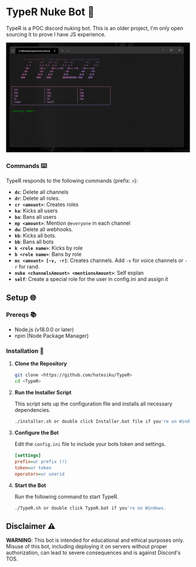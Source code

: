 # TypeR Nuke Bot 🤖

TypeR is a POC discord nuking bot. This is an older project, I'm only open sourcing it to prove I have JS experience.

![Showcase Photo](./Images/devenv.png)

### Commands ⌨️

TypeR responds to the following commands (prefix: `>`):

- **`dc`**: Delete all channels
- **`dr`**: Delete all roles.
- **`cr <amount>`**: Creates roles
- **`ka`**: Kicks all users
- **`ba`**: Bans all users
- **`mp <amount>`**: Mention `@everyone` in each channel
- **`dw`**: Delete all webhooks.
- **`kb`**: Kicks all bots.
- **`bb`**: Bans all bots
- **`k <role name>`**: Kicks by role
- **`b <role name>`**: Bans by role
- **`mc <amount> [-v, -r]`**: Creates channels. Add `-v` for voice channels or `-r` for rand.
- **`nuke <channelsAmount> <mentionsAmount>`**: Self explan
- **`self`**: Create a special role for the user in config.ini and assign it

## Setup 🌐

### Prereqs 📚

- Node.js (v18.0.0 or later)
- npm (Node Package Manager)

### Installation 📂

1. **Clone the Repository**

   ```sh
   git clone <https://github.com/hatesiku/TypeR>
   cd <TypeR>
   ```

2. **Run the Installer Script**

   This script sets up the configuration file and installs all necessary dependencies.

   ```sh
   ./installer.sh or double click Installer.bat file if you're on Windows.
   ```

3. **Configure the Bot**

   Edit the `config.ini` file to include your bots token and settings.

   ```ini
   [settings]
   prefix=ur prefix (!)
   token=ur token
   operators=ur userid
   ```

4. **Start the Bot**

   Run the following command to start TypeR.

   ```sh
   ./TypeR.sh or double click TypeR.bat if you're on Windows.
   ```

## Disclaimer ⚠️

**WARNING**: This bot is intended for educational and ethical purposes only. Misuse of this bot, including deploying it on servers without proper authorization, can lead to severe consequences and is against Discord's TOS.
